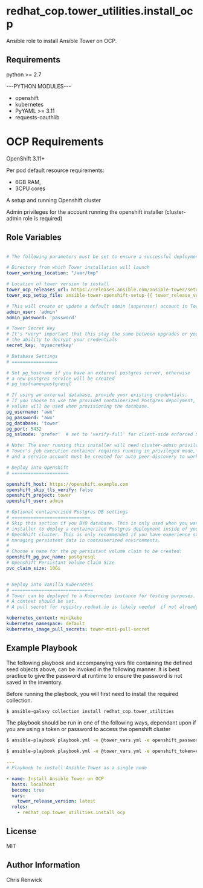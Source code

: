 # redhat_cop.tower_utilities.install_ocp

Ansible role to install Ansible Tower on OCP.

## Requirements

python >= 2.7

---PYTHON MODULES---
* openshift
* kubernetes
* PyYAML >= 3.11
* requests-oauthlib

# OCP Requirements
OpenShift 3.11+

Per pod default resource requirements:
* 6GB RAM,
* 3CPU cores

A setup and running Openshift cluster

Admin privileges for the account running the openshift installer (cluster-admin role is required)

## Role Variables

```yaml

# The following parameters must be set to ensure a successful deployment

# Directory from which Tower installation will launch
tower_working_location: "/var/tmp"

# Location of tower version to install
tower_ocp_releases_url: https://releases.ansible.com/ansible-tower/setup_openshift/
tower_ocp_setup_file: ansible-tower-openshift-setup-{{ tower_release_version }}.tar.gz

# This will create or update a default admin (superuser) account in Tower
admin_user: 'admin'
admin_password: 'password'

# Tower Secret key
# It's *very* important that this stay the same between upgrades or you will lose
# the ability to decrypt your credentials
secret_key: 'mysecretkey'

# Database Settings
# =================

# Set pg_hostname if you have an external postgres server, otherwise
# a new postgres service will be created
# pg_hostname=postgresql

# If using an external database, provide your existing credentials.
# If you choose to use the provided containerized Postgres depolyment, these
# values will be used when provisioning the database.
pg_username: 'awx'
pg_password: 'awx'
pg_database: 'tower'
pg_port: 5432
pg_sslmode: 'prefer'  # set to 'verify-full' for client-side enforced SSL

# Note: The user running this installer will need cluster-admin privileges.
# Tower's job execution container requires running in privileged mode,
# and a service account must be created for auto peer-discovery to work.

# Deploy into Openshift
# =====================

openshift_host: https://openshift.example.com
openshift_skip_tls_verify: false
openshift_project: tower
openshift_user: admin

# Optional containerised Postgres DB settings
# =============================
# Skip this section if you BYO database. This is only used when you want the
# installer to deploy a containerized Postgres deployment inside of your
# OpenShift cluster. This is only recommended if you have experience storing and
# managing persistent data in containerized environments.
#
# Choose a name for the pg persistant volume claim to be created:
openshift_pg_pvc_name: postgresql
# Openshift Persistant Volume Claim Size
pvc_claim_size: 10Gi


# Deploy into Vanilla Kubernetes
# ==============================
# Tower can be deployed to a Kubernetes instance for testing purposes.
# A context should be set. 
# A pull secret for registry.redhat.io is likely needed  if not already setup.

kubernetes_context: minikube
kubernetes_namespace: default
kubernetes_image_pull_secrets: tower-mini-pull-secret
```

## Example Playbook

The following playbook and accompanying vars file containing the defined seed objects above, can be invoked in the following manner. It is best practice to give the password at runtime to ensure the password is not saved in the inventory.

Before running the playbook, you will first need to install the required collection.

```sh
$ ansible-galaxy collection install redhat_cop.tower_utilities
```

The playbook should be run in one of the following ways, dependant upon if you are using a token or password to access the openshift cluster

```sh
$ ansible-playbook playbook.yml -e @tower_vars.yml -e openshift_password=password
```
```sh
$ ansible-playbook playbook.yml -e @tower_vars.yml -e openshift_token=example-token
```

```yaml
---
# Playbook to install Ansible Tower as a single node

- name: Install Ansible Tower on OCP
  hosts: localhost
  become: true
  vars:
    tower_release_version: latest
  roles:
    - redhat_cop.tower_utilities.install_ocp
```

## License

MIT

## Author Information

Chris Renwick
